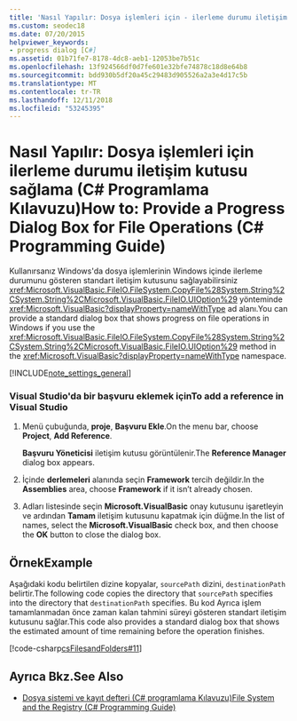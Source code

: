 ```yaml
---
title: 'Nasıl Yapılır: Dosya işlemleri için - ilerleme durumu iletişim kutusu sağlar C# Programlama Kılavuzu'
ms.custom: seodec18
ms.date: 07/20/2015
helpviewer_keywords:
- progress dialog [C#]
ms.assetid: 01b71fe7-8178-4dc8-aeb1-12053be7b51c
ms.openlocfilehash: 13f924566df0d7fe601e32bfe74878c18d8e64b8
ms.sourcegitcommit: bdd930b5df20a45c29483d905526a2a3e4d17c5b
ms.translationtype: MT
ms.contentlocale: tr-TR
ms.lasthandoff: 12/11/2018
ms.locfileid: "53245395"
---
```

# <a name="how-to-provide-a-progress-dialog-box-for-file-operations-c-programming-guide"></a><span data-ttu-id="6b6a5-102">Nasıl Yapılır: Dosya işlemleri için ilerleme durumu iletişim kutusu sağlama (C# Programlama Kılavuzu)</span><span class="sxs-lookup"><span data-stu-id="6b6a5-102">How to: Provide a Progress Dialog Box for File Operations (C# Programming Guide)</span></span>
<span data-ttu-id="6b6a5-103">Kullanırsanız Windows'da dosya işlemlerinin Windows içinde ilerleme durumunu gösteren standart iletişim kutusunu sağlayabilirsiniz <xref:Microsoft.VisualBasic.FileIO.FileSystem.CopyFile%28System.String%2CSystem.String%2CMicrosoft.VisualBasic.FileIO.UIOption%29> yönteminde <xref:Microsoft.VisualBasic?displayProperty=nameWithType> ad alanı.</span><span class="sxs-lookup"><span data-stu-id="6b6a5-103">You can provide a standard dialog box that shows progress on file operations in Windows if you use the <xref:Microsoft.VisualBasic.FileIO.FileSystem.CopyFile%28System.String%2CSystem.String%2CMicrosoft.VisualBasic.FileIO.UIOption%29> method in the <xref:Microsoft.VisualBasic?displayProperty=nameWithType> namespace.</span></span>  
  
[!INCLUDE[note_settings_general](~/includes/note-settings-general-md.md)]  
  
### <a name="to-add-a-reference-in-visual-studio"></a><span data-ttu-id="6b6a5-104">Visual Studio'da bir başvuru eklemek için</span><span class="sxs-lookup"><span data-stu-id="6b6a5-104">To add a reference in Visual Studio</span></span>  
  
1.  <span data-ttu-id="6b6a5-105">Menü çubuğunda, **proje**, **Başvuru Ekle**.</span><span class="sxs-lookup"><span data-stu-id="6b6a5-105">On the menu bar, choose **Project**, **Add Reference**.</span></span>  
  
     <span data-ttu-id="6b6a5-106">**Başvuru Yöneticisi** iletişim kutusu görüntülenir.</span><span class="sxs-lookup"><span data-stu-id="6b6a5-106">The **Reference Manager** dialog box appears.</span></span>  
  
2.  <span data-ttu-id="6b6a5-107">İçinde **derlemeleri** alanında seçin **Framework** tercih değildir.</span><span class="sxs-lookup"><span data-stu-id="6b6a5-107">In the **Assemblies** area, choose **Framework** if it isn’t already chosen.</span></span>  
  
3.  <span data-ttu-id="6b6a5-108">Adları listesinde seçin **Microsoft.VisualBasic** onay kutusunu işaretleyin ve ardından **Tamam** iletişim kutusunu kapatmak için düğme.</span><span class="sxs-lookup"><span data-stu-id="6b6a5-108">In the list of names, select the **Microsoft.VisualBasic** check box, and then choose the **OK** button to close the dialog box.</span></span>  
  
## <a name="example"></a><span data-ttu-id="6b6a5-109">Örnek</span><span class="sxs-lookup"><span data-stu-id="6b6a5-109">Example</span></span>  
 <span data-ttu-id="6b6a5-110">Aşağıdaki kodu belirtilen dizine kopyalar, `sourcePath` dizini, `destinationPath` belirtir.</span><span class="sxs-lookup"><span data-stu-id="6b6a5-110">The following code copies the directory that `sourcePath` specifies into the directory that `destinationPath` specifies.</span></span> <span data-ttu-id="6b6a5-111">Bu kod Ayrıca işlem tamamlanmadan önce zaman kalan tahmini süreyi gösteren standart iletişim kutusunu sağlar.</span><span class="sxs-lookup"><span data-stu-id="6b6a5-111">This code also provides a standard dialog box that shows the estimated amount of time remaining before the operation finishes.</span></span>  
  
 [!code-csharp[csFilesandFolders#11](../../../csharp/programming-guide/file-system/codesnippet/CSharp/how-to-provide-a-progress-dialog-box-for-file-operations_1.cs)]  
  
## <a name="see-also"></a><span data-ttu-id="6b6a5-112">Ayrıca Bkz.</span><span class="sxs-lookup"><span data-stu-id="6b6a5-112">See Also</span></span>

- [<span data-ttu-id="6b6a5-113">Dosya sistemi ve kayıt defteri (C# programlama Kılavuzu)</span><span class="sxs-lookup"><span data-stu-id="6b6a5-113">File System and the Registry (C# Programming Guide)</span></span>](../../../csharp/programming-guide/file-system/index.md)
